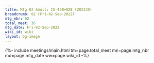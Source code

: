 ```yaml
---
title: Mtg 02 &bull; CS-428+828 (202230)
breadcrumb: 02 (Fri-02-Sep-2022)
mtg_nbr: 02
total_meet: 36
mtg_date: Fri-02-Sep-2022
wiki_id: wiki
layout: bg-image
---
```


{%- include meetings/main.html
    tm=page.total_meet
    mn=page.mtg_nbr
    md=page.mtg_date
    ww=page.wiki_id
-%}
